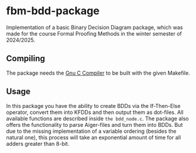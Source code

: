 # fbm-bdd-package

Implementation of a basic Binary Decision Diagram package, which was made for the course Formal Proofing Methods in the winter semester of 2024/2025.

## Compiling
The package needs the [Gnu C Compiler](https://gcc.gnu.org/) to be built with the given Makefile.

## Usage
In this package you have the ability to create BDDs via the If-Then-Else operator, convert them into KFDDs and then output them as dot-files.
All available functions are described inside ``the bdd_node.c``.
The package also offers the functionality to parse Aiger-files and turn them into BDDs. But due to the missing implementation of a variable ordering (besides the natural one), this process will take an exponential amount of time for all adders greater than 8-bit.
